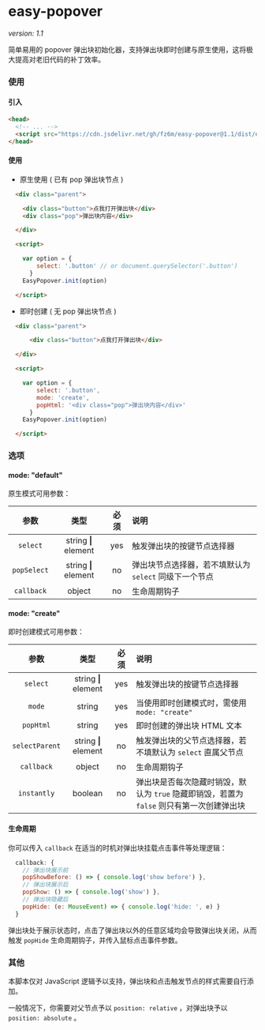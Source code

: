 # easy-popover

*version: 1.1*

简单易用的 popover 弹出块初始化器，支持弹出块即时创建与原生使用，这将极大提高对老旧代码的补丁效率。

### 使用

#### 引入

```html
<head>
  <!-- ... -->
  <script src="https://cdn.jsdelivr.net/gh/fz6m/easy-popover@1.1/dist/easy-popover.min.js"></script>
</head>
```

#### 使用

 * 原生使用 ( 已有 pop 弹出块节点 )

```html
  <div class="parent">

    <div class="button">点我打开弹出块</div>
    <div class="pop">弹出块内容</div>

  </div>

  <script>

    var option = {
        select: '.button' // or document.querySelector('.button')
      }
    EasyPopover.init(option)

  </script>
```

 * 即时创建 ( 无 pop 弹出块节点 )

```html
  <div class="parent">

      <div class="button">点我打开弹出块</div>

  </div>

  <script>

    var option = {
        select: '.button',
        mode: 'create',
        popHtml: '<div class="pop">弹出块内容</div>'
      }
    EasyPopover.init(option)

  </script>
```

### 选项

#### mode: "default"

原生模式可用参数：

参数|类型|必须|说明
:-:|:-:|:-:|:-
`select`|string **\|** element|yes|触发弹出块的按键节点选择器
`popSelect`|string **\|** element|no|弹出块节点选择器，若不填默认为 `select` 同级下一个节点
`callback`|object|no|生命周期钩子

#### mode: "create"

即时创建模式可用参数：

参数|类型|必须|说明
:-:|:-:|:-:|:-
`select`|string **\|** element|yes|触发弹出块的按键节点选择器
`mode`|string|yes|当使用即时创建模式时，需使用 `mode: "create"`
`popHtml`|string|yes|即时创建的弹出块 HTML 文本
`selectParent`|string **\|** element|no|触发弹出块的父节点选择器，若不填默认为 `select` 直属父节点
`callback`|object|no|生命周期钩子
`instantly`|boolean|no|弹出块是否每次隐藏时销毁，默认为 `true` 隐藏即销毁，若置为 `false` 则只有第一次创建弹出块

#### 生命周期

你可以传入 `callback` 在适当的时机对弹出块挂载点击事件等处理逻辑：

```js
  callback: {
    // 弹出块展示前
    popShowBefore: () => { console.log('show before') },
    // 弹出块展示后
    popShow: () => { console.log('show') },
    // 弹出块隐藏后
    popHide: (e: MouseEvent) => { console.log('hide: ', e) }
  }
```

弹出块处于展示状态时，点击了弹出块以外的任意区域均会导致弹出块关闭，从而触发 `popHide` 生命周期钩子，并传入鼠标点击事件参数。

### 其他

本脚本仅对 JavaScript 逻辑予以支持，弹出块和点击触发节点的样式需要自行添加。

一般情况下，你需要对父节点予以 `position: relative` ，对弹出块予以 `position: absolute` 。


